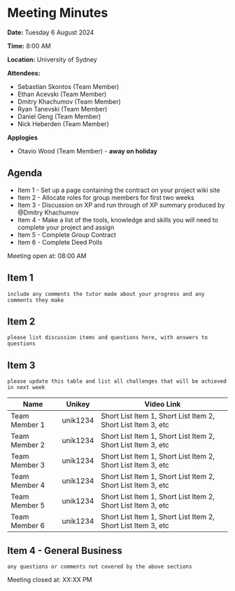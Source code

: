 # Meeting Minutes

**Date:** Tuesday 6 August 2024

**Time:** 8:00 AM

**Location:** University of Sydney

**Attendees:**

* Sebastian Skontos (Team Member)
* Ethan Acevski (Team Member)
* Dmitry Khachumov (Team Member)
* Ryan Tanevski (Team Member)
* Daniel Geng (Team Member)
* Nick Heberden (Team Member)

**Applogies**

* Otavio Wood (Team Member) - __away on holiday__

## Agenda

* Item 1 - Set up a page containing the contract on your project wiki site
* Item 2 - Allocate roles for group members for first two weeks
* Item 3 - Discussion on XP and run through of XP summary produced by @Dmitry Khachumov 
* Item 4 - Make a list of the tools, knowledge and skills you will need to complete your project and assign
* Item 5 - Complete Group Contract
* Item 6 - Complete Deed Polls

Meeting open at: 08:00 AM

## Item 1

`include any comments the tutor made about your progress and any comments they make`


## Item 2

`please list discussion items and questions here, with answers to questions`



## Item 3

`please update this table and list all challenges that will be achieved in next week`

| Name | Unikey | Video Link |
|--|--|--|
| Team Member 1 | unik1234 | Short List Item 1, Short List Item 2, Short List Item 3, etc |
| Team Member 2 | unik1234 | Short List Item 1, Short List Item 2, Short List Item 3, etc |
| Team Member 3 | unik1234 | Short List Item 1, Short List Item 2, Short List Item 3, etc |
| Team Member 4 | unik1234 | Short List Item 1, Short List Item 2, Short List Item 3, etc |
| Team Member 5 | unik1234 | Short List Item 1, Short List Item 2, Short List Item 3, etc |
| Team Member 6 | unik1234 | Short List Item 1, Short List Item 2, Short List Item 3, etc |

## Item 4 - General Business

`any questions or comments not covered by the above sections`


Meeting closed at:  XX:XX PM
